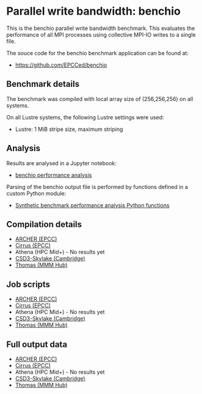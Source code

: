 # Parallel write bandwidth: benchio

This is the benchio parallel write bandwidth benchmark. This evaluates the performance of all
MPI processes using collective MPI-IO writes to a single file.

The souce code for the benchio benchmark application can be found at:

* https://github.com/EPCCed/benchio

## Benchmark details

The benchmark was compiled with local array size of (256,256,256) on all systems.

On all Lustre systems, the following Lustre settings were used:

* Lustre: 1 MiB stripe size, maximum striping

## Analysis

Results are analysed in a Jupyter notebook:

* [benchio performance analysis](analysis/benchio_write_perf_analysis.ipynb)

Parsing of the benchio output file is performed by functions defined in a custom Python
module:

* [Synthetic benchmark performance analysis Python functions](../../python-modules/synthanalysis/benchio.py)

## Compilation details

* [ARCHER (EPCC)](build/ARCHER/)
* [Cirrus (EPCC)](build/Cirrus/)
* Athena (HPC Mid+) - No results yet
* [CSD3-Skylake (Cambridge)](build/CSD3Skylake/)
* [Thomas (MMM Hub)](build/Thomas/)

## Job scripts

* [ARCHER (EPCC)](run/ARCHER/)
* [Cirrus (EPCC)](run/Cirrus/)
* Athena (HPC Mid+) - No results yet
* [CSD3-Skylake (Cambridge)](run/CSD3Skylake/)
* [Thomas (MMM Hub)](run/Thomas/)

## Full output data

* [ARCHER (EPCC)](results/ARCHER/)
* [Cirrus (EPCC)](results/Cirrus/)
* Athena (HPC Mid+) - No results yet
* [CSD3-Skylake (Cambridge)](results/CSD3Skylake/)
* [Thomas (MMM Hub)](results/Thomas/)





